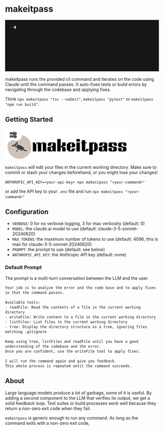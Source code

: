 # makeitpass

![demo](test/demo.gif)

makeitpass runs the provided cli command and iterates on the code using Claude until the command passes. It auto-fixes tests or build errors by navigating through the codebase and applying fixes.

Think `npx makeitpass "tsc --noEmit"`, `makeitpass "pytest"` or `makeitpass "npm run build"`.

## Getting Started

![makeitpass](banner.png)

`makeitpass` will edit your files in the current working directory. Make sure to commit or stash your changes beforehand, or you might lose your changes!

`ANTHROPIC_API_KEY=<your-api-key> npx makeitpass "<your-command>"`

or add the API key to your `.env` file and run `npx makeitpass "<your-command>"`

## Configuration

- `VERBOSE`: 0 for no verbose logging, 3 for max verbosity (default: 0)
- `MODEL`: the claude.ai model to use (default: claude-3-5-sonnet-20240620)
- `MAX_TOKENS`: the maximum number of tokens to use (default: 4096, this is max for claude-3-5-sonnet-20240620)
- `PROMPT`: the prompt to use (default: see below)
- `ANTHROPIC_API_KEY`: the Anthropic API key (default: none)

### Default Prompt

The prompt is a multi-turn conversation between the LLM and the user.

```
Your job is to analyze the error and the code base and to apply fixes so that the command passes.

Available tools:
- readFile: Read the contents of a file in the current working directory
- writeFile: Write content to a file in the current working directory
- listFiles: List files in the current working directory
- tree: Display the directory structure as a tree, ignoring files matching .gitignore

Keep using tree, listFiles and readFile until you have a good understanding of the codebase and the error.
Once you are confident, use the writeFile tool to apply fixes.

I will run the command again and give you feedback.
This whole process is repeated until the command succeeds.
```

## About

Large language models produce a lot of garbage, some of it is useful. By adding a second component to the LLM that verifies its output, we get a solid feedback loop. Test suites or build processes work well because they return a non-zero exit code when they fail.

`makeitpass` is generic enough to run any command. As long as the command exits with a non-zero exit code,
